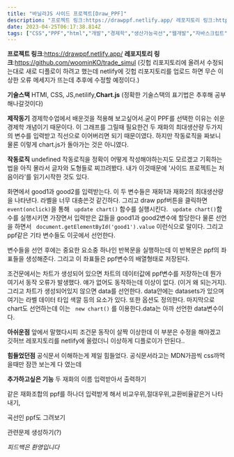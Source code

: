 ```yaml
---
title: "바닐라JS 사이드 프로젝트[Draw_PPF]"
description: "프로젝트 링크:https://drawppf.netlify.app/ 레포지토리 링크:https://github.com/woominKO/trade_simul (깃헙 리포지토리에 올려서 수정되는대로 새로 디플로이 하려고 했는데 netlify에 깃헙 리포지토리를 업로드 하면 "
date: 2023-04-25T06:17:38.814Z
tags: ["CSS","PPF","html","개발","경제학","생산가능곡선","웹개발","자바스크립트","프로그래밍","프론트엔드"]
---
```

**프로젝트 링크**:https://drawppf.netlify.app/
**레포지토리 링크**:https://github.com/woominKO/trade_simul
(깃헙 리포지토리에 올려서 수정되는대로 새로 디플로이 하려고 했는데 netlify에 깃헙 리포지토리를 업로드 하면 무슨 이상한 오류 메세지가 뜨는데 추후에 수정할 예정이다.)

**기술스택**
HTMl, CSS, JS,netilify,**Chart.js**
(정확한 기술스택의 표기법은 추후해 공부해나갈것이다)

**제작동기**
경제학수업에서 배운것을 적용해 보고싶어서.굳이 PPF를 선택한 이유는 쉬운 경제학 개념이기 때문이다. 이 그래프를 그릴때 필요한건 두 재화의 최대생산량 두가지의 변수를 입력받고 직선으로 이어버리면 되기 때문이였다. 하지만 작동로직을 짜보니 물론 이렇게 chart.js가 돌아가는 것은 아니였다.

**작동로직**
undefined
작동로직을 정확이 어떻게 작성해야하는지도 모르겠고 기획하는법을 아직 몰라서 글자와 도형들로 찌끄려봤다. 내가 이것때문에 '사이드 프로젝트는 처음이라'를 읽기시작한 것도 있다.

화면에서 good1과 good2를 입력받는다. 이 두 변수들은 재화1과 재화2의 최대생산량을 나타낸다. 라벨을 너무 대충쓴것 같긴하다. 그리고 draw ppf버튼을 클릭하면 ```
event(onclick)```을 통해 ```
update chart()``` 함수를 실행시킨다. ```
update chart()```함수를 실행시키면 가장면서 입력받은 값들을 good1과 good2변수에 할당한다 물론 선언을 하면서 ```
document.getElementById('good1').value``` 이런식으로 말이다. 그리고 ppf같은 기타 변수들도 이곳에서 선언한다. 

변수들을 선언 후에는 중요한 요소중 하나인 반복문을 실행하는데 이 반복문은 ppf의 좌표들을 생성해준다. 그리고 이 좌표들은 ppf변수의 배열형태로 저장된다.

조건문에서는 차트가 생성되어 있으면 차트의 데이터값에 ppf변수를 저장하는데 뭔가 여기서 동작 오류가 발생했다. 얘가 없어도 동작하는데 이상이 없다. (이거 왜 되는거지). 그리고 차트가 생성되어있지 않으면 data를 선언한다. data안에는 datasets가 있으며 여기는 라벨 데이터 타입 색깔 등의 요소가 있다.
또한 옵션도 정의한다. 마지막으로 chart도 선언하는데 이는 ```
new chart()``` 를 이용한다.data는 아까 선언한 data변수이다.


**아쉬운점**
앞에서 말했다시피 조건문 동작이 살짝 이상한데 이 부분은 수정을 해야겠고 깃허브 레포지토리를 netlify에 올렸더니 이상하게 디플로이가 안된다.. 

**힘들었던점**
공식문서 이해하는게 제일 힘들었다. 공식문서라고는 MDN가끔씩 css까먹을때만 잠깐 보는게 다 였는데

**추가하고싶은 기능**
두 재화의 이름 입력받아서 출력하기

같은 재화조합의 ppf를 하나더 입력받게 해서 비교우위,절대우위,교환비율같은거 나타내기,

곡선인 ppf도 그려보기

관련문제 생성하기(?)


*피드백은 환영입니다*




